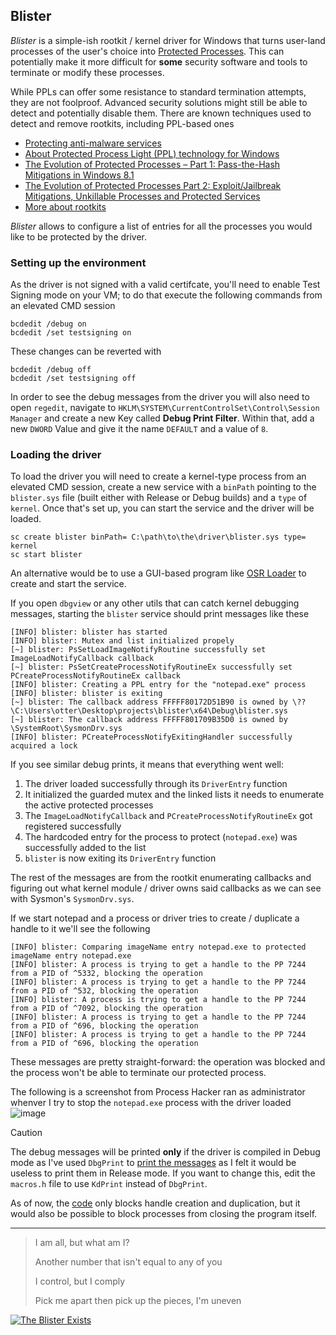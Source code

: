 ## Blister
*Blister* is a simple-ish rootkit / kernel driver for Windows that turns user-land processes of the user's choice into [Protected Processes](https://support.kaspersky.com/common/windows/13905).
This can potentially make it more difficult for **some** security software and tools to terminate or modify these processes.

While PPLs can offer some resistance to standard termination attempts, they are not foolproof. Advanced security solutions might still be able to detect and potentially disable them.
There are known techniques used to detect and remove rootkits, including PPL-based ones
- [Protecting anti-malware services](https://learn.microsoft.com/en-us/windows/win32/services/protecting-anti-malware-services-)
- [About Protected Process Light (PPL) technology for Windows](https://support.kaspersky.com/common/windows/13905)
- [The Evolution of Protected Processes – Part 1: Pass-the-Hash Mitigations in Windows 8.1](https://www.crowdstrike.com/blog/evolution-protected-processes-part-1-pass-hash-mitigations-windows-81/)
- [The Evolution of Protected Processes Part 2: Exploit/Jailbreak Mitigations, Unkillable Processes and Protected Services](https://www.crowdstrike.com/blog/evolution-protected-processes-part-2-exploitjailbreak-mitigations-unkillable-processes-and/)
- [More about rootkits](https://github.com/rmusser01/Infosec_Reference/blob/master/Draft/Rootkits.md#windows)

*Blister* allows to configure a list of entries for all the processes you would like to be protected by the driver.

### Setting up the environment
As the driver is not signed with a valid certifcate, you'll need to enable Test Signing mode on your VM; to do that execute the following commands from an elevated CMD session
```
bcdedit /debug on
bcdedit /set testsigning on
```
These changes can be reverted with
```
bcdedit /debug off
bcdedit /set testsigning off
```

In order to see the debug messages from the driver you will also need to open `regedit`, navigate to `HKLM\SYSTEM\CurrentControlSet\Control\Session Manager` and create a new Key called **Debug Print Filter**.
Within that, add a new `DWORD` Value and give it the name `DEFAULT` and a value of `8`.

### Loading the driver
To load the driver you will need to create a kernel-type process from an elevated CMD session, create a new service with a `binPath` pointing to the `blister.sys` file (built either with Release or Debug builds) and a `type` of `kernel`.
Once that's set up, you can start the service and the driver will be loaded.
```
sc create blister binPath= C:\path\to\the\driver\blister.sys type= kernel
sc start blister
```

An alternative would be to use a GUI-based program like [OSR Loader](https://www.osronline.com/article.cfm%5Earticle=157.htm) to create and start the service.

If you open `dbgview` or any other utils that can catch kernel debugging messages, starting the `blister` service should print messages like these
```
[INFO] blister: blister has started
[INFO] blister: Mutex and list initialized propely
[~] blister: PsSetLoadImageNotifyRoutine successfully set ImageLoadNotifyCallback callback
[~] blister: PsSetCreateProcessNotifyRoutineEx successfully set PCreateProcessNotifyRoutineEx callback
[INFO] blister: Creating a PPL entry for the "notepad.exe" process
[INFO] blister: blister is exiting
[~] blister: The callback address FFFFF80172D51B90 is owned by \??\C:\Users\otter\Desktop\projects\blister\x64\Debug\blister.sys
[~] blister: The callback address FFFFF801709B35D0 is owned by \SystemRoot\SysmonDrv.sys
[INFO] blister: PCreateProcessNotifyExitingHandler successfully acquired a lock
```
If you see similar debug prints, it means that everything went well:
1. The driver loaded successfully through its `DriverEntry` function
2. It initialized the guarded mutex and the linked lists it needs to enumerate the active protected processes
3. The `ImageLoadNotifyCallback` and `PCreateProcessNotifyRoutineEx` got registered successfully
4. The hardcoded entry for the process to protect (`notepad.exe`) was successfully added to the list
5. `blister` is now exiting its `DriverEntry` function

The rest of the messages are from the rootkit enumerating callbacks and figuring out what kernel module / driver owns said callbacks as we can see with Sysmon's `SysmonDrv.sys`.

If we start notepad and a process or driver tries to create / duplicate a handle to it we'll see the following
```
[INFO] blister: Comparing imageName entry notepad.exe to protected imageName entry notepad.exe
[INFO] blister: A process is trying to get a handle to the PP 7244 from a PID of ^5332, blocking the operation
[INFO] blister: A process is trying to get a handle to the PP 7244 from a PID of ^532, blocking the operation
[INFO] blister: A process is trying to get a handle to the PP 7244 from a PID of ^7092, blocking the operation
[INFO] blister: A process is trying to get a handle to the PP 7244 from a PID of ^696, blocking the operation
[INFO] blister: A process is trying to get a handle to the PP 7244 from a PID of ^696, blocking the operation
```
These messages are pretty straight-forward: the operation was blocked and the process won't be able to terminate our protected process.

The following is a screenshot from Process Hacker ran as administrator whenver I try to stop the `notepad.exe` process with the driver loaded
![image](https://github.com/user-attachments/assets/804f8cba-fb23-4e69-a090-b0d885dd14a7)

> [!caution]
> The debug messages will be printed **only** if the driver is compiled in Debug mode as I've used `DbgPrint` to [print the messages](https://github.com/otterpwn/blister/blob/main/macros.h) as I felt it would be useless to print them in Release mode.
> If you want to change this, edit the `macros.h` file to use `KdPrint` instead of `DbgPrint`.

As of now, the [code](https://github.com/otterpwn/blister/blob/main/blister.c#L88) only blocks handle creation and duplication, but it would also be possible to block processes from closing the program itself.

---

> I am all, but what am I?
> 
> Another number that isn't equal to any of you
> 
> I control, but I comply
> 
> Pick me apart then pick up the pieces, I'm uneven

[![The Blister Exists](http://i.ytimg.com/vi/4Rog8XY8oxg/hqdefault.jpg)](https://www.youtube.com/watch?v=4Rog8XY8oxg)
